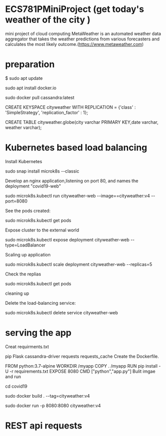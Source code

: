 # ECS781PMiniProject (get today's weather of the city )
mini project of cloud computing
MetaWeather is an automated weather data aggregator that takes the weather predictions from various forecasters and calculates the most likely outcome.(https://www.metaweather.com)

# preparation
$ sudo apt update

sudo apt install docker.io

sudo docker pull cassandra:latest

CREATE KEYSPACE cityweather WITH REPLICATION = {'class' : 'SimpleStrategy', 'replication_factor' : 1};

CREATE TABLE cityweather.globe(city varchar PRIMARY KEY,date varchar, weather varchar);

# Kubernetes based load balancing
Install Kubernetes

sudo snap install microk8s --classic

Develop an nginx application,listening on port 80, and names the deployment "covid19-web"

sudo microk8s.kubectl run cityweather-web --image==cityweather:v4 --port=8080

See the pods created:

sudo microk8s.kubectl get pods

Expose cluster to the external world

sudo microk8s.kubectl expose deployment cityweather-web --type=LoadBalancer

Scaling up application

sudo microk8s.kubectl scale deployment cityweather-web --replicas=5

Check the replias

sudo microk8s.kubectl get pods

cleaning up

Delete the load-balancing service:

sudo microk8s.kubectl delete service cityweather-web
# serving the app

Creat requirments.txt

pip
Flask
cassandra-driver
requests
requests_cache
Create the Dockerfile.

FROM python:3.7-alpine
WORKDIR /myapp
COPY . /myapp
RUN pip install -U -r requirements.txt
EXPOSE 8080
CMD ["python","app.py"]
Bulit imgae and run

cd covid19

sudo docker build . --tag=cityweather:v4

sudo docker run -p 8080:8080 cityweather:v4

# REST api requests

